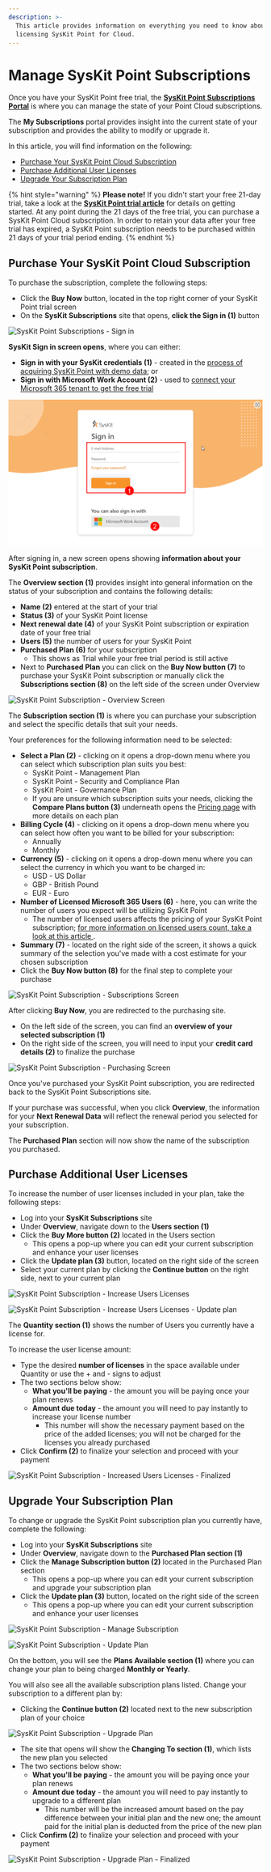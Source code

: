 ```yaml
---
description: >-
  This article provides information on everything you need to know about
  licensing SysKit Point for Cloud.
---
```


# Manage SysKit Point Subscriptions

Once you have your SysKit Point free trial, the [**SysKit Point Subscriptions Portal**](https://subscriptions.syskit.com/) is where you can manage the state of your Point Cloud subscriptions.

The **My Subscriptions** portal provides insight into the current state of your subscription and provides the ability to modify or upgrade it.

In this article, you will find information on the following:

* [Purchase Your SysKit Point Cloud Subscription](syskit-point-subscriptions.md#purchase-your-syskit-point-cloud-subscription)
* [Purchase Additional User Licenses](syskit-point-subscriptions.md#purchase-additional-user-licenses)
* [Upgrade Your Subscription Plan](syskit-point-subscriptions.md#upgrade-your-subscription-plan)

{% hint style="warning" %}
**Please note!** If you didn't start your free 21-day trial, take a look at the [**SysKit Point trial article**](free-trial.md) for details on getting started. At any point during the 21 days of the free trial, you can purchase a SysKit Point Cloud subscription. In order to retain your data after your free trial has expired, a SysKit Point subscription needs to be purchased within 21 days of your trial period ending.
{% endhint %}

## Purchase Your SysKit Point Cloud Subscription

To purchase the subscription, complete the following steps:

* Click the **Buy Now** button, located in the top right corner of your SysKit Point trial screen
* On the **SysKit Subscriptions** site that opens, **click the Sign in (1)** button

![SysKit Point Subscriptions - Sign in](../.gitbook/assets/purchasing-syskit-point\_subscriptions.png)

**SysKit Sign in screen opens**, where you can either:

* **Sign in with your SysKit credentials (1)** - created in the [process of acquiring SysKit Point with demo data](free-trial.md#get-syskit-point-with-demo-data); or
* **Sign in with Microsoft Work Account (2)** - used to [connect your Microsoft 365 tenant to get the free trial](free-trial.md#connect-your-tenant)

![SysKit Sign in](../.gitbook/assets/purchasing-syskit-point-syskit-sign-in.png)

After signing in, a new screen opens showing **information about your SysKit Point subscription**.

The **Overview section (1)** provides insight into general information on the status of your subscription and contains the following details:

* **Name (2)** entered at the start of your trial
* **Status (3)** of your SysKit Point license
* **Next renewal date (4)** of your SysKit Point subscription or expiration date of your free trial
* **Users (5)** the number of users for your SysKit Point
* **Purchased Plan (6)** for your subscription
  * This shows as Trial while your free trial period is still active
* Next to **Purchased Plan** you can click on the **Buy Now button (7)** to purchase your SysKit Point subscription or manually click the **Subscriptions section (8)** on the left side of the screen under Overview

![SysKit Point Subscription - Overview Screen](../.gitbook/assets/purchasing-syskit-point\_subscriptions-overview.png)

The **Subscription section (1)** is where you can purchase your subscription and select the specific details that suit your needs.

Your preferences for the following information need to be selected:

* **Select a Plan (2)** - clicking on it opens a drop-down menu where you can select which subscription plan suits you best:
  * SysKit Point - Management Plan
  * SysKit Point - Security and Compliance Plan
  * SysKit Point - Governance Plan
  * If you are unsure which subscription suits your needs, clicking the **Compare Plans button (3)** underneath opens the [Pricing page](https://www.syskit.com/products/point/pricing/) with more details on each plan
* **Billing Cycle (4)** - clicking on it opens a drop-down menu where you can select how often you want to be billed for your subscription:
  * Annually
  * Monthly
* **Currency (5)** - clicking on it opens a drop-down menu where you can select the currency in which you want to be charged in:
  * USD - US Dollar
  * GBP - British Pound
  * EUR - Euro
* **Number of Licensed Microsoft 365 Users (6)** - here, you can write the number of users you expect will be utilizing SysKit Point
  * The number of licensed users affects the pricing of your SysKit Point subscription; [for more information on licensed users count, take a look at this article ](../licensing-activation/licensed-users-count.md).
* **Summary (7)** - located on the right side of the screen, it shows a quick summary of the selection you've made with a cost estimate for your chosen subscription
* Click the **Buy Now button (8)** for the final step to complete your purchase

![SysKit Point Subscription - Subscriptions Screen](../.gitbook/assets/purchasing-syskit-point\_subscriptions-screen.png)

After clicking **Buy Now**, you are redirected to the purchasing site.

* On the left side of the screen, you can find an **overview of your selected subscription (1)**
* On the right side of the screen, you will need to input your **credit card details (2)** to finalize the purchase

![SysKit Point Subscription - Purchasing Screen](../.gitbook/assets/purchasing-syskit-point\_subscriptions-payment.png)

Once you've purchased your SysKit Point subscription, you are redirected back to the SysKit Point Subscriptions site.

If your purchase was successful, when you click **Overview**, the information for your **Next Renewal Data** will reflect the renewal period you selected for your subscription.

The **Purchased Plan** section will now show the name of the subscription you purchased.

## Purchase Additional User Licenses

To increase the number of user licenses included in your plan, take the following steps:

* Log into your **SysKit Subscriptions** site
* Under **Overview**, navigate down to the **Users section (1)**
* Click the **Buy More button (2)** located in the Users section
  * This opens a pop-up where you can edit your current subscription and enhance your user licenses
* Click the **Update plan (3)** button, located on the right side of the screen
* Select your current plan by clicking the **Continue button** on the right side, next to your current plan

![SysKit Point Subscription - Increase Users Licenses](../.gitbook/assets/syskit-point-cloud-licensing\_buy-more.png) 

![SysKit Point Subscription - Increase Users Licenses - Update plan](../.gitbook/assets/syskit-point-cloud-licensing\_update\_plan.png)

The **Quantity section (1)** shows the number of Users you currently have a license for.

To increase the user license amount:

* Type the desired **number of licenses** in the space available under Quantity or use the + and - signs to adjust
* The two sections below show:
  * **What you'll be paying** - the amount you will be paying once your plan renews
  * **Amount due today** - the amount you will need to pay instantly to increase your license number
    * This number will show the necessary payment based on the price of the added licenses; you will not be charged for the licenses you already purchased
* Click **Confirm (2)** to finalize your selection and proceed with your payment

![SysKit Point Subscription - Increased Users Licenses - Finalized](../.gitbook/assets/syskit-point-cloud-licensing\_users-licenses.png)

## Upgrade Your Subscription Plan

To change or upgrade the SysKit Point subscription plan you currently have, complete the following:

* Log into your **SysKit Subscriptions** site
* Under **Overview**, navigate down to the **Purchased Plan section (1)**
* Click the **Manage Subscription button (2)** located in the Purchased Plan section
  * This opens a pop-up where you can edit your current subscription and upgrade your subscription plan
* Click the **Update plan (3)** button, located on the right side of the screen
  * This opens a pop-up where you can edit your current subscription and enhance your user licenses

![SysKit Point Subscription - Manage Subscription](../.gitbook/assets/syskit-point-cloud-licensing\_manage-subs.png) 

![SysKit Point Subscription - Update Plan](../.gitbook/assets/syskit-point-cloud-licensing\_update\_plan.png)

On the bottom, you will see the **Plans Available section (1)** where you can change your plan to being charged **Monthly or Yearly**.

You will also see all the available subscription plans listed. Change your subscription to a different plan by:

* Clicking the **Continue button (2)** located next to the new subscription plan of your choice

![SysKit Point Subscription - Upgrade Plan](../.gitbook/assets/syskit-point-cloud-licensing\_new-plan.png)

* The site that opens will show the **Changing To section (1)**, which lists the new plan you selected
* The two sections below show:
  * **What you'll be paying** - the amount you will be paying once your plan renews
  * **Amount due today** - the amount you will need to pay instantly to upgrade to a different plan
    * This number will be the increased amount based on the pay difference between your initial plan and the new one; the amount paid for the initial plan is deducted from the price of the new plan
* Click **Confirm (2)** to finalize your selection and proceed with your payment

![SysKit Point Subscription - Upgrade Plan - Finalized](../.gitbook/assets/syskit-point-cloud-licensing\_new-finalize.png)
